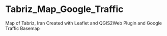 # Tabriz_Map_Google_Traffic
Map of Tabriz, Iran Created with Leaflet and QGIS2Web Plugin and Google Traffic Basemap
